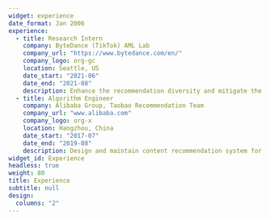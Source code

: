 ```yaml
---
widget: experience
date_format: Jan 2006
experience:
  - title: Research Intern
    company: ByteDance (TikTok) AML Lab
    company_url: "https://www.bytedance.com/en/"
    company_logo: org-gc
    location: Seattle, US
    date_start: "2021-06"
    date_end: "2021-08"
    description: Enhance the recommendation diversity and mitigate the echo chamber effect via collaborative Thompson sampling approach and gradient-based Determinantal Point Processes.
  - title: Algorithm Engineer
    company: Alibaba Group, Taobao Recommendation Team
    company_url: "www.alibaba.com"
    company_logo: org-x
    location: Hangzhou, China
    date_start: "2017-07"
    date_end: "2019-08"
    description: Design and maintain content recommendation system for Taobao main page, focusing on deep-learning based match and ranking solution.
widget_id: Experience
headless: true
weight: 80
title: Experience
subtitle: null
design:
  columns: "2"
---
```

